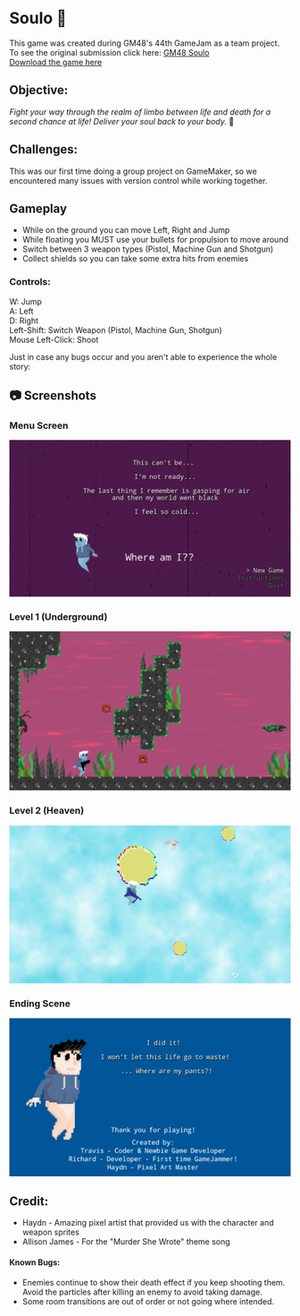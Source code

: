 # Soulo :ghost:

This game was created during GM48's 44th GameJam as a team project. <br>
To see the original submission click here: <a href=https://gm48.net/game/2078/soulo>GM48 Soulo</a> <br>
<a href=https://drive.google.com/drive/folders/1NzrmawuwvrYOIOw-_bXu4MfO6NtIOBZ4>Download the game here</a>

## Objective:

<em>Fight your way through the realm of limbo between life and death for a second chance at life!
Deliver your soul back to your body.</em> :ghost:

## Challenges:

<p>This was our first time doing a group project on GameMaker, so we encountered many issues with version control while working together.</p>

## Gameplay

- While on the ground you can move Left, Right and Jump
- While floating you MUST use your bullets for propulsion to move around
- Switch between 3 weapon types (Pistol, Machine Gun and Shotgun)
- Collect shields so you can take some extra hits from enemies

### Controls:

W: Jump <br>
A: Left <br>
D: Right <br>
Left-Shift: Switch Weapon (Pistol, Machine Gun, Shotgun) <br>
Mouse Left-Click: Shoot

Just in case any bugs occur and you aren't able to experience the whole story:

## :camera: Screenshots

### Menu Screen

![Menu Screen](https://github.com/T-Pirozzini/CURRENT-GM48-Delivery/blob/c13b5b229d0f931a8087d5d495b7fc2b7b43534c/images/start_screen.png)

### Level 1 (Underground)

![Level 1](https://github.com/T-Pirozzini/CURRENT-GM48-Delivery/blob/c13b5b229d0f931a8087d5d495b7fc2b7b43534c/images/level_one.png)

### Level 2 (Heaven)

![Level 2](https://github.com/T-Pirozzini/CURRENT-GM48-Delivery/blob/c13b5b229d0f931a8087d5d495b7fc2b7b43534c/images/level_two.png)

### Ending Scene

![Ending](https://github.com/T-Pirozzini/CURRENT-GM48-Delivery/blob/c13b5b229d0f931a8087d5d495b7fc2b7b43534c/images/end_screen.png)

## Credit:

- Haydn - Amazing pixel artist that provided us with the character and weapon sprites
- Allison James - For the "Murder She Wrote" theme song

#### Known Bugs:

- Enemies continue to show their death effect if you keep shooting them. Avoid the particles after killing an enemy to avoid taking damage.
- Some room transitions are out of order or not going where intended.

